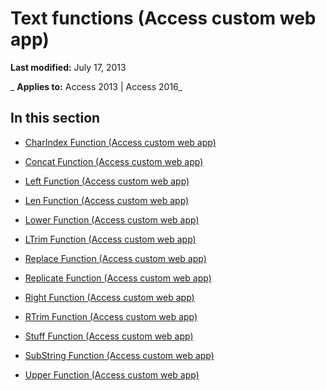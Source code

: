 
# Text functions (Access custom web app)

 **Last modified:** July 17, 2013

 _ **Applies to:** Access 2013 | Access 2016_

## In this section


- [CharIndex Function (Access custom web app)](340ed9a8-6f82-4aa8-a951-2c453b3d1ac4.md)
    
- [Concat Function (Access custom web app)](38ad6365-79df-4342-9b76-ca27b8ab8952.md)
    
- [Left Function (Access custom web app)](d2c726a3-29b2-491b-9c14-b4523f7f08f2.md)
    
- [Len Function (Access custom web app)](6434655b-8fb3-4a20-9649-8934042bfc7b.md)
    
- [Lower Function (Access custom web app)](d2607bdd-6694-4b37-983e-020e175d230a.md)
    
- [LTrim Function (Access custom web app)](5a34539a-0245-4268-bcd3-90a17ee095f4.md)
    
- [Replace Function (Access custom web app)](93c8fc1d-e70c-4726-af2f-c6501d82e49b.md)
    
- [Replicate Function (Access custom web app)](6ca7b15d-fa63-458a-8630-07633c5278b6.md)
    
- [Right Function (Access custom web app)](74cefaa2-3ac4-4a65-af0b-2ee4d9644a93.md)
    
- [RTrim Function (Access custom web app)](0b6cc5b2-342d-45dd-ba5e-aa29f1face48.md)
    
- [Stuff Function (Access custom web app)](4d8d6a34-f884-40a4-b330-5c104d16cf97.md)
    
- [SubString Function (Access custom web app)](ae99a0fa-76c4-4c07-9ae9-a7abce23394f.md)
    
- [Upper Function (Access custom web app)](7c9737cc-4da6-46da-9dfa-57dfe91641bf.md)
    
